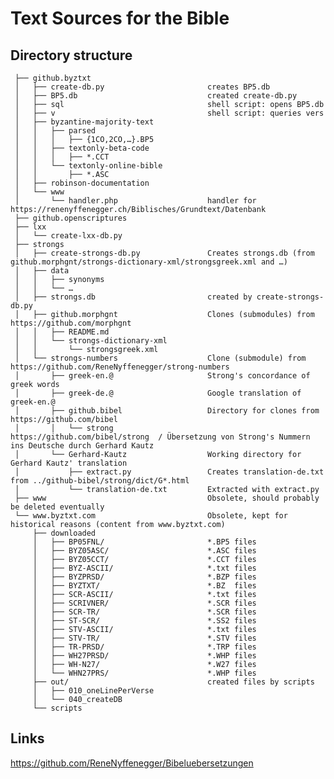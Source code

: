 # Text Sources for the Bible

## Directory structure


     ├── github.byztxt
     │   ├── create-db.py                       creates BP5.db
     │   ├── BP5.db                             created create-db.py
     │   ├── sql                                shell script: opens BP5.db
     │   ├── v                                  shell script: queries vers
     │   ├── byzantine-majority-text
     │   │   ├── parsed
     │   │   │   ├── {1CO,2CO,…}.BP5
     │   │   ├── textonly-beta-code
     │   │   │   ├── *.CCT
     │   │   └── textonly-online-bible
     │   │       ├── *.ASC
     │   ├── robinson-documentation
     │   └── www
     │       └── handler.php                    handler for https://renenyffenegger.ch/Biblisches/Grundtext/Datenbank
     ├── github.openscriptures
     ├── lxx
     │   └── create-lxx-db.py
     ├── strongs     
     │   ├── create-strongs-db.py               Creates strongs.db (from github.morphgnt/strongs-dictionary-xml/strongsgreek.xml and …)
     │   ├── data
     │   │   ├── synonyms
     │   │   └── …
     │   ├── strongs.db                         created by create-strongs-db.py
     │   ├── github.morphgnt                    Clones (submodules) from https://github.com/morphgnt
     │   │   ├── README.md
     │   │   └── strongs-dictionary-xml
     │   │       └── strongsgreek.xml
     │   └── strongs-numbers                    Clone (submodule) from https://github.com/ReneNyffenegger/strong-numbers
     │       ├── greek-en.@                     Strong's concordance of greek words
     │       ├── greek-de.@                     Google translation of greek-en.@
     │       ├── github.bibel                   Directory for clones from https://github.com/bibel
     │       │   └── strong                     https://github.com/bibel/strong  / Übersetzung von Strong's Nummern ins Deutsche durch Gerhard Kautz
     │       └── Gerhard-Kautz                  Working directory for Gerhard Kautz' translation
     │           ├── extract.py                 Creates translation-de.txt from ../github-bibel/strong/dict/G*.html
     │           └── translation-de.txt         Extracted with extract.py
     ├── www                                    Obsolete, should probably be deleted eventually
     └── www.byztxt.com                         Obsolete, kept for historical reasons (content from www.byztxt.com)
         ├── downloaded
         │   ├── BP05FNL/                       *.BP5 files
         │   ├── BYZ05ASC/                      *.ASC files
         │   ├── BYZ05CCT/                      *.CCT files
         │   ├── BYZ-ASCII/                     *.txt files
         │   ├── BYZPRSD/                       *.BZP files
         │   ├── BYZTXT/                        *.BZ  files
         │   ├── SCR-ASCII/                     *.txt files
         │   ├── SCRIVNER/                      *.SCR files
         │   ├── SCR-TR/                        *.SCR files
         │   ├── ST-SCR/                        *.SS2 files
         │   ├── STV-ASCII/                     *.txt files
         │   ├── STV-TR/                        *.STV files
         │   ├── TR-PRSD/                       *.TRP files
         │   ├── WH27PRSD/                      *.WHP files
         │   ├── WH-N27/                        *.W27 files
         │   └── WHN27PRS/                      *.WHP files
         ├── out/                               created files by scripts
         │   ├── 010_oneLinePerVerse
         │   └── 040_createDB
         └── scripts

## Links

https://github.com/ReneNyffenegger/Bibeluebersetzungen
